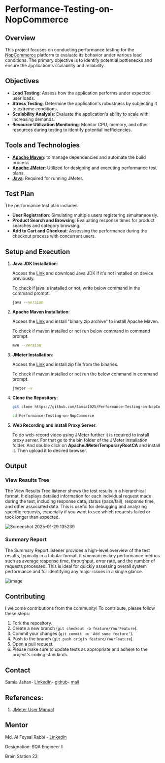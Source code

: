 # Performance-Testing-on-NopCommerce


## Overview

This project focuses on conducting performance testing for the [NopCommerce](https://www.nopcommerce.com/) platform to evaluate its behavior under various load conditions. The primary objective is to identify potential bottlenecks and ensure the application's scalability and reliability.

## Objectives

- **Load Testing**: Assess how the application performs under expected user loads.
- **Stress Testing**: Determine the application's robustness by subjecting it to extreme conditions.
- **Scalability Analysis**: Evaluate the application's ability to scale with increasing demands.
- **Resource Utilization Monitoring**: Monitor CPU, memory, and other resources during testing to identify potential inefficiencies.

## Tools and Technologies

- **[Apache Maven](https://maven.apache.org/download.cgi)**: to manage dependencies and automate the build process
- **[Apache JMeter](https://jmeter.apache.org/download_jmeter.cgi )**: Utilized for designing and executing performance test plans.
- **[Java](https://www.oracle.com/bd/java/technologies/downloads/ )**: Required for running JMeter.

## Test Plan

The performance test plan includes:

- **User Registration**: Simulating multiple users registering simultaneously.
- **Product Search and Browsing**: Evaluating response times for product searches and category browsing.
- **Add to Cart and Checkout**: Assessing the performance during the checkout process with concurrent users.

## Setup and Execution

1. **Java JDK Installation**:
   
   Access the [Link](https://www.oracle.com/bd/java/technologies/downloads/ ) and download Java JDK if it's not installed on device previously.

   To check if java is installed or not, write below command in the command prompt.
   ```bash
   java --version

2. **Apache Maven Installation**:
   
   Access the [Link](https://maven.apache.org/download.cgi) and install "binary zip archive" to install Apache Maven.

   To check if maven installed or not run below command in command prompt.
   ```bash
   mvn --version

3. **JMeter Installation**:
   
   Access the [Link](https://jmeter.apache.org/download_jmeter.cgi ) and install zip file from the binaries.

   To check if maven installed or not run the below command in command prompt.
   ```bash
   jmeter -v  

4. **Clone the Repository**:
   
   ```bash
   git clone https://github.com/Samia1925/Performance-Testing-on-NopCommerce.git
   ```
   ```bash
   cd Performance-Testing-on-NopCommerce
5. **Web Recording and Install Proxy Server**:

   To do web-record video using JMeter further it is required to install proxy server. For that go to the bin folder of the JMeter installation folder. And double click on **ApacheJMeterTemporaryRootCA** and install it. Then upload it to desired browser.


## Output
### View Results Tree
The View Results Tree listener shows the test results in a hierarchical format. It displays detailed information for each individual request made during the test, including response data, status (pass/fail), response time, and other associated data. This is useful for debugging and analyzing specific requests, especially if you want to see which requests failed or took longer than expected.

![Screenshot 2025-01-29 135239](https://github.com/user-attachments/assets/b32a6d41-35b3-46f7-ab2a-86cdde0df15c)

### Summary Report
The Summary Report listener provides a high-level overview of the test results, typically in a tabular format. It summarizes key performance metrics such as average response time, throughput, error rate, and the number of requests processed. This is ideal for quickly assessing overall system performance and for identifying any major issues in a single glance.

![image](https://github.com/user-attachments/assets/a85ffde4-3709-4568-82a7-a61d8207bc4f)


## Contributing
I welcome contributions from the community! To contribute, please follow these steps:

1. Fork the repository.
2. Create a new branch (`git checkout -b feature/YourFeature`).
3. Commit your changes (`git commit -m 'Add some feature'`).
4. Push to the branch (`git push origin feature/YourFeature`).
5. Open a pull request.
6. Please make sure to update tests as appropriate and adhere to the project's coding standards.

## Contact 
Samia Jahan-
[LinkedIn](https://www.linkedin.com/in/samia-jahan-binte-nour/)-
[github](https://github.com/Samia1925)-
[mail](jahan.samiaa@gmail.com)

## **References:**
1. [JMeter User Manual](https://jmeter.apache.org/usermanual/index.html)

## **Mentor**
Md. Al Foysal Rabbi  -  [LinkedIn](https://www.linkedin.com/in/foysal-rabbi-362039165/)

Designation: SQA Engineer II 

Brain Station 23  


